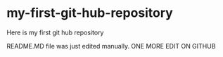 # my-first-git-hub-repository
Here is my first git hub repository

README.MD file was just edited manually. ONE MORE EDIT ON GITHUB 
